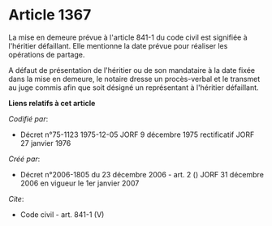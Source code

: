 # Article 1367

La mise en demeure prévue à l'article 841-1 du code civil est signifiée à l'héritier défaillant. Elle mentionne la date
prévue pour réaliser les opérations de partage.

A défaut de présentation de l'héritier ou de son mandataire à la date fixée dans la mise en demeure, le notaire dresse un
procès-verbal et le transmet au juge commis afin que soit désigné un représentant à l'héritier défaillant.

**Liens relatifs à cet article**

_Codifié par_:

  - Décret n°75-1123 1975-12-05 JORF 9 décembre 1975 rectificatif JORF 27 janvier 1976

_Créé par_:

  - Décret n°2006-1805 du 23 décembre 2006 - art. 2 () JORF 31 décembre 2006 en vigueur le 1er janvier 2007

_Cite_:

  - Code civil - art. 841-1 (V)
